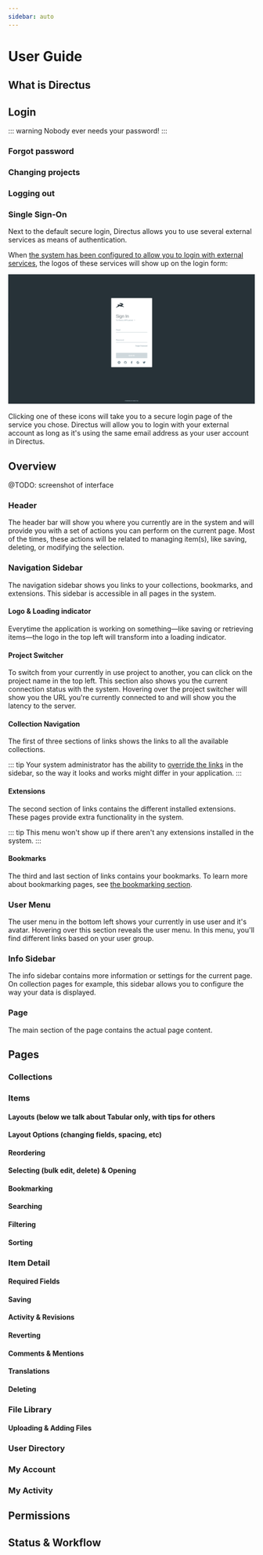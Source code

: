 ```yaml
---
sidebar: auto
---
```


# User Guide

## What is Directus

## Login

::: warning
Nobody ever needs your password!
:::

### Forgot password

### Changing projects

### Logging out

### Single Sign-On

Next to the default secure login, Directus allows you to use several external services as means of authentication. 

When [the system has been configured to allow you to login with external services](#), the logos of these services will show up on the login form:

![Login with SSO](./img/directus-login-with-sso.png)

Clicking one of these icons will take you to a secure login page of the service you chose. Directus will allow you to login with your external account as long as it's using the same email address as your user account in Directus.

## Overview

@TODO: screenshot of interface

### Header

The header bar will show you where you currently are in the system and will provide you with a set of actions you can perform on the current page. Most of the times, these actions will be related to managing item(s), like saving, deleting, or modifying the selection.

### Navigation Sidebar

The navigation sidebar shows you links to your collections, bookmarks, and extensions. This sidebar is accessible in all pages in the system.

#### Logo & Loading indicator

Everytime the application is working on something—like saving or retrieving items—the logo in the top left will transform into a loading indicator. 

#### Project Switcher

To switch from your currently in use project to another, you can click on the project name in the top left. This section also shows you the current connection status with the system. Hovering over the project switcher will show you the URL you're currently connected to and will show you the latency to the server.

#### Collection Navigation

The first of three sections of links shows the links to all the available collections.

::: tip
Your system administrator has the ability to [override the links](#) in the sidebar, so the way it looks and works might differ in your application.
:::

#### Extensions

The second section of links contains the different installed extensions. These pages provide extra functionality in the system.

::: tip
This menu won't show up if there aren't any extensions installed in the system.
:::

#### Bookmarks

The third and last section of links contains your bookmarks. To learn more about bookmarking pages, see [the bookmarking section](#bookmarking).

### User Menu

The user menu in the bottom left shows your currently in use user and it's avatar. Hovering over this section reveals the user menu. In this menu, you'll find different links based on your user group. 

### Info Sidebar

The info sidebar contains more information or settings for the current page. On collection pages for example, this sidebar allows you to configure the way your data is displayed. 

### Page

The main section of the page contains the actual page content.

## Pages

### Collections

### Items

#### Layouts (below we talk about Tabular only, with tips for others
#### Layout Options (changing fields, spacing, etc)
#### Reordering
#### Selecting (bulk edit, delete) & Opening
#### Bookmarking
#### Searching
#### Filtering
#### Sorting

### Item Detail

#### Required Fields
#### Saving
#### Activity & Revisions
#### Reverting
#### Comments & Mentions
#### Translations
#### Deleting

### File Library

#### Uploading & Adding Files

### User Directory

### My Account

### My Activity

## Permissions
## Status & Workflow
